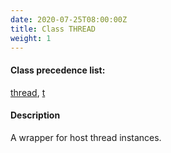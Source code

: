 ```yaml
---
date: 2020-07-25T08:00:00Z
title: Class THREAD
weight: 1
---
```


#### Class precedence list:

[thread](.), [t](http://www.lispworks.com/documentation/HyperSpec/Body/t_t.htm#t)

#### Description

A wrapper for host thread instances.
